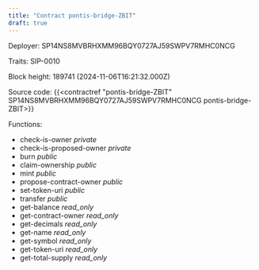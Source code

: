 ```yaml
---
title: "Contract pontis-bridge-ZBIT"
draft: true
---
```

Deployer: SP14NS8MVBRHXMM96BQY0727AJ59SWPV7RMHC0NCG

Traits:
 SIP-0010



Block height: 189741 (2024-11-06T16:21:32.000Z)

Source code: {{<contractref "pontis-bridge-ZBIT" SP14NS8MVBRHXMM96BQY0727AJ59SWPV7RMHC0NCG pontis-bridge-ZBIT>}}

Functions:

* check-is-owner _private_
* check-is-proposed-owner _private_
* burn _public_
* claim-ownership _public_
* mint _public_
* propose-contract-owner _public_
* set-token-uri _public_
* transfer _public_
* get-balance _read_only_
* get-contract-owner _read_only_
* get-decimals _read_only_
* get-name _read_only_
* get-symbol _read_only_
* get-token-uri _read_only_
* get-total-supply _read_only_
